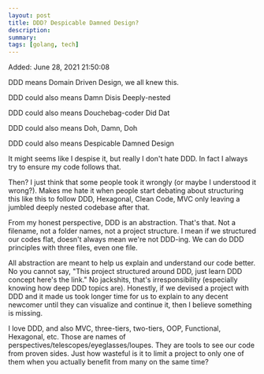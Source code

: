 ```yaml
---
layout: post
title: DDD? Despicable Damned Design?
description: 
summary: 
tags: [golang, tech]
---
```


Added: June 28, 2021 21:50:08

DDD means Domain Driven Design, we all knew this.

DDD could also means Damn Disis Deeply-nested

DDD could also means Douchebag-coder Did Dat

DDD could also means Doh, Damn, Doh

DDD could also means Despicable Damned Design

It might seems like I despise it, but really I don't hate DDD. In fact I always try to ensure my code follows that.

Then? I just think that some people took it wrongly (or maybe I understood it wrong?). Makes me hate it when people start debating about structuring this like this to follow DDD, Hexagonal, Clean Code, MVC only leaving a jumbled deeply nested codebase after that.

From my honest perspective, DDD is an abstraction. That's that. Not a filename, not a folder names, not a project structure. I mean if we structured our codes flat, doesn't always mean we're not DDD-ing. We can do DDD principles with three files, even one file.

All abstraction are meant to help us explain and understand our code better. No you cannot say, "This project structured around DDD, just learn DDD concept here's the link." No jackshits, that's irresponsibility (especially knowing how deep DDD topics are). Honestly, if we devised a project with DDD and it made us took longer time for us to explain to any decent newcomer until they can visualize and continue it, then I believe something is missing.

I love DDD, and also MVC, three-tiers, two-tiers, OOP, Functional, Hexagonal, etc. Those are names of perspectives/telescopes/eyeglasses/loupes. They are tools to see our code from proven sides. Just how wasteful is it to limit a project to only one of them when you actually benefit from many on the same time?
